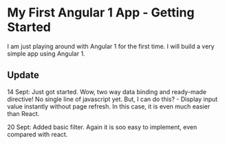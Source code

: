 # My First Angular 1 App - Getting Started

I am just playing around with Angular 1 for the first time.
I will build a very simple app using Angular 1.

## Update
14 Sept: Just got started.  Wow, two way data binding and ready-made directive!  No single line of javascript yet. But, I can do this? - Display input value instantly without page refresh.
In this case, it is even much easier than React.

20 Sept: Added basic filter.  Again it is soo easy to implement, even compared with react.
